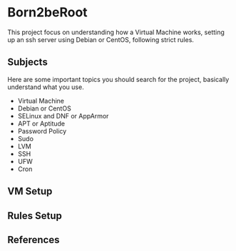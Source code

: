 # Born2beRoot

This project focus on understanding how a Virtual Machine works, setting up an ssh server using Debian or CentOS, following strict rules.

## Subjects

Here are some important topics you should search for the project, basically understand what you use.

- Virtual Machine
- Debian or CentOS
- SELinux and DNF or AppArmor
- APT or Aptitude
- Password Policy
- Sudo
- LVM
- SSH
- UFW
- Cron

## VM Setup



## Rules Setup



## References


